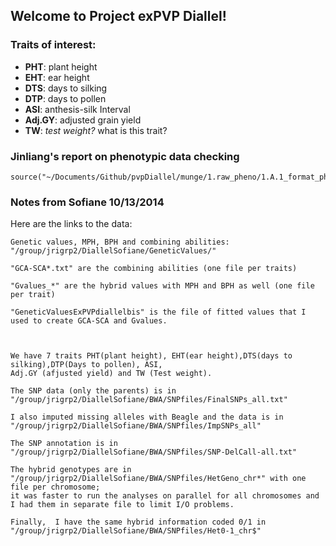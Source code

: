 ## Welcome to Project exPVP Diallel!


### Traits of interest:
* **PHT**: plant height
* **EHT**: ear height
* **DTS**: days to silking
* **DTP**: days to pollen
* **ASI**: anthesis-silk Interval
* **Adj.GY**: adjusted grain yield
* **TW**: _test weight?_ what is this trait? 


### Jinliang's report on phenotypic data checking

```{r, eval=FALSE}
source("~/Documents/Github/pvpDiallel/munge/1.raw_pheno/1.A.1_format_pheno.R")
```





### Notes from Sofiane 10/13/2014

Here are the links to the data: 

```
Genetic values, MPH, BPH and combining abilities:
"/group/jrigrp2/DiallelSofiane/GeneticValues/"

"GCA-SCA*.txt" are the combining abilities (one file per traits)

"Gvalues_*" are the hybrid values with MPH and BPH as well (one file per trait)

"GeneticValuesExPVPdiallelbis" is the file of fitted values that I used to create GCA-SCA and Gvalues. 



We have 7 traits PHT(plant height),	EHT(ear height),DTS(days to silking),DTP(Days to pollen), ASI,
Adj.GY (afjusted yield) and TW (Test weight).

The SNP data (only the parents) is in "/group/jrigrp2/DiallelSofiane/BWA/SNPfiles/FinalSNPs_all.txt" 

I also imputed missing alleles with Beagle and the data is in 
"/group/jrigrp2/DiallelSofiane/BWA/SNPfiles/ImpSNPs_all"

The SNP annotation is in "/group/jrigrp2/DiallelSofiane/BWA/SNPfiles/SNP-DelCall-all.txt"

The hybrid genotypes are in "/group/jrigrp2/DiallelSofiane/BWA/SNPfiles/HetGeno_chr*" with one file per chromosome; 
it was faster to run the analyses on parallel for all chromosomes and I had them in separate file to limit I/O problems.

Finally,  I have the same hybrid information coded 0/1 in 
"/group/jrigrp2/DiallelSofiane/BWA/SNPfiles/Het0-1_chr$" 
```
